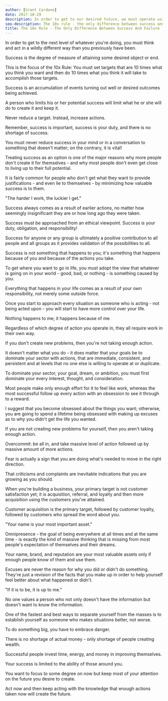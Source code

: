 ```yaml
---
author: [Grant Cardone]
date: 2017-10-29
description: In order to get to our desired future, we must operate using the 10x rule. You must set targets that are 10 times what you think you want and then do 10 times what you think it will take to accomplish those targets. Remember, success is your duty, obligation, and responsibility!
seo-description: The 10x rule - the only difference between success and failure by Grant Cardone notes.
title: The 10x Rule - The Only Difference Between Success And Failure
---
```


In order to get to the next level of whatever you're doing, you must think and act in a wildly different way than you previously have been.

Success is the degree of measure of attaining some desired object or end.

This is the focus of the 10x Rule: You must set targets that are 10 times what you think you want and then do 10 times what you think it will take to accomplish those targets.

Success is an accumulation of events turning out well or desired outcomes being achieved.

A person who limits his or her potential success will limit what he or she will do to create it and keep it.

Never reduce a target. Instead, increase actions.

Remember, success is important, success is your duty, and there is no shortage of success.

You must never reduce success in your mind or in a conversation to something that doesn't matter; on the contrary, it is vital!

Treating success as an option is one of the major reasons why more people don't create it for themselves - and why most people don't even get close to living up to their full potential.

It is fairly common for people who don't get what they want to provide justifications - and even lie to themselves - by minimizing how valuable success is to them.

"The harder I work, the luckier I get."

Success always comes as a result of earlier actions, no matter how seemingly insignificant they are or how long ago they were taken.

Success must be approached from an ethical viewpoint. Success is your duty, obligation, and responsibility!

Success for anyone or any group is ultimately a positive contribution to all people and all groups as it provides validation of the possibilities to all.

Success is not something that happens to you; it's something that happens because of you and because of the actions you take.

To get where you want to go in life, you must adopt the view that whatever is going on in your world - good, bad, or nothing - is something caused by you.

Everything that happens in your life comes as a result of your own responsibility, not merely some outside force.

Once you start to approach every situation as someone who is acting - not being acted upon - you will start to have more control over your life.

Nothing happens to me; it happens because of me.

Regardless of which degree of action you operate in, they all require work in their own way.

If you don't create new problems, then you're not taking enough action.

It doesn't matter what you do - it does matter that your goals be to dominate your sector with actions, that are immediate, consistent, and persistent and at levels that no one else is willing to operate at or duplicate.

To dominate your sector, your goal, dream, or ambition, you must first dominate your every interest, thought, and consideration.

Most people make only enough effort for it to feel like work, whereas the most successful follow up every action with an obsession to see it through to a reward.

I suggest that you become obsessed about the things you want; otherwise, you are going to spend a lifetime being obsessed with making up excuses as to why you didn't get the life you wanted.

If you are not creating new problems for yourself, then you aren't taking enough action.

Overcommit: be all in, and take massive level of action followed up by massive amount of more actions.

Fear is actually a sign that you are doing what's needed to move in the right direction.

That criticisms and complaints are inevitable indications that you are growing as you should.

When you're building a business, your primary target is not customer satisfaction yet; it is acquisition, referral, and loyalty and then more acquisition using the customers you've attained.

Customer acquisition is the primary target, followed by customer loyalty, followed by customers who spread the word about you.

"Your name is your most important asset."

Omnipresence - the goal of being everywhere at all times and at the same time - is exactly the kind of massive thinking that is missing from most people's expectation of themselves and their dreams.

Your name, brand, and reputation are your most valuable assets only if enough people know of them and use them.

Excuses are never the reason for why you did or didn't do something. They're just a revision of the facts that you make up in order to help yourself feel better about what happened or didn't.

"If it is to be, it is up to me."

No one values a person who not only doesn't have the information but doesn't want to know the information.

One of the fastest and best ways to separate yourself from the masses is to establish yourself as someone who makes situations better, not worse.

To do something big, you have to embrace danger.

There is no shortage of actual money - only shortage of people creating wealth.

Successful people invest time, energy, and money in improving themselves.

Your success is limited to the ability of those around you.

You want to focus to some degree on now but keep most of your attention on the future you desire to create.

Act now and then keep acting with the knowledge that enough actions taken now will create the future.
